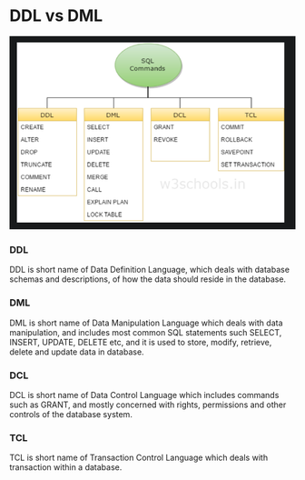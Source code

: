 # DDL vs DML 

![58e8dd02ea92b7ced3c91738a49cbb7d.png](58e8dd02ea92b7ced3c91738a49cbb7d.png)


### DDL

DDL is short name of Data Definition Language, which deals with database schemas and descriptions, of how the data should reside in the database.

### DML 

DML is short name of Data Manipulation Language which deals with data manipulation, and includes most common SQL statements such SELECT, INSERT, UPDATE, DELETE etc, and it is used to store, modify, retrieve, delete and update data in database.

### DCL

DCL is short name of Data Control Language which includes commands such as GRANT, and mostly concerned with rights, permissions and other controls of the database system.

### TCL

TCL is short name of Transaction Control Language which deals with transaction within a database.
